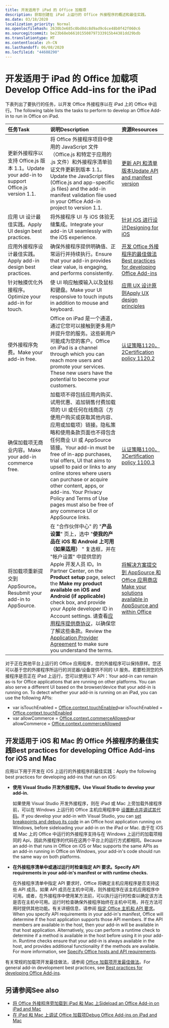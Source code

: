 ```yaml
---
title: 开发适用于 iPad 的 Office 加载项
description: 获取创建在 iPad 上运行的 Office 外接程序的概述和最佳实践。
ms.date: 03/18/2020
localization_priority: Normal
ms.openlocfilehash: 2630b3e685c0bd0dc8d9ad9c6ce48b0f42f060c6
ms.sourcegitcommit: be23b68eb661015508797333915b44381dd29bdb
ms.translationtype: MT
ms.contentlocale: zh-CN
ms.lasthandoff: 06/08/2020
ms.locfileid: "44608290"
---
```

# <a name="develop-office-add-ins-for-the-ipad"></a><span data-ttu-id="4889b-103">开发适用于 iPad 的 Office 加载项</span><span class="sxs-lookup"><span data-stu-id="4889b-103">Develop Office Add-ins for the iPad</span></span>


<span data-ttu-id="4889b-104">下表列出了要执行的任务，以开发 Office 外接程序以在 iPad 上的 Office 中运行。</span><span class="sxs-lookup"><span data-stu-id="4889b-104">The following table lists the tasks to perform to develop an Office Add-in to run in Office on iPad.</span></span>


|<span data-ttu-id="4889b-105">**任务**</span><span class="sxs-lookup"><span data-stu-id="4889b-105">**Task**</span></span>|<span data-ttu-id="4889b-106">**说明**</span><span class="sxs-lookup"><span data-stu-id="4889b-106">**Description**</span></span>|<span data-ttu-id="4889b-107">**资源**</span><span class="sxs-lookup"><span data-stu-id="4889b-107">**Resources**</span></span>|
|:-----|:-----|:-----|
|<span data-ttu-id="4889b-108">更新外接程序以支持 Office.js 版本 1.1。</span><span class="sxs-lookup"><span data-stu-id="4889b-108">Update your add-in to support Office.js version 1.1.</span></span>|<span data-ttu-id="4889b-109">将 Office 外接程序项目中使用的 JavaScript 文件（Office.js 和特定于应用的 .js 文件）和外接程序清单验证文件更新到版本 1.1。</span><span class="sxs-lookup"><span data-stu-id="4889b-109">Update the JavaScript files (Office.js and app-specific .js files) and the add-in manifest validation file used in your Office Add-in project to version 1.1.</span></span>|[<span data-ttu-id="4889b-110">更新 API 和清单版本</span><span class="sxs-lookup"><span data-stu-id="4889b-110">Update API and manifest version</span></span>](update-your-javascript-api-for-office-and-manifest-schema-version.md)|
|<span data-ttu-id="4889b-111">应用 UI 设计最佳实践。</span><span class="sxs-lookup"><span data-stu-id="4889b-111">Apply UI design best practices.</span></span>|<span data-ttu-id="4889b-112">将外接程序 UI 与 iOS 体验无缝集成。</span><span class="sxs-lookup"><span data-stu-id="4889b-112">Integrate your add-in UI seamlessly with the iOS experience.</span></span>|[<span data-ttu-id="4889b-113">针对 iOS 进行设计</span><span class="sxs-lookup"><span data-stu-id="4889b-113">Designing for iOS</span></span>](https://developer.apple.com/library/ios/documentation/UserExperience/Conceptual/MobileHIG/)|
|<span data-ttu-id="4889b-114">应用外接程序设计最佳实践。</span><span class="sxs-lookup"><span data-stu-id="4889b-114">Apply add-in design best practices.</span></span>|<span data-ttu-id="4889b-115">确保外接程序提供明确值、正常运行并持续执行。</span><span class="sxs-lookup"><span data-stu-id="4889b-115">Ensure that your add-in provides clear value, is engaging, and performs consistently.</span></span>|[<span data-ttu-id="4889b-116">开发 Office 外接程序的最佳做法</span><span class="sxs-lookup"><span data-stu-id="4889b-116">Best practices for developing Office Add-ins</span></span>](../concepts/add-in-development-best-practices.md)|
|<span data-ttu-id="4889b-117">针对触摸优化外接程序。</span><span class="sxs-lookup"><span data-stu-id="4889b-117">Optimize your add-in for touch.</span></span>|<span data-ttu-id="4889b-118">使 UI 响应触摸输入以及鼠标和键盘。</span><span class="sxs-lookup"><span data-stu-id="4889b-118">Make your UI responsive to touch inputs in addition to mouse and keyboard.</span></span>|[<span data-ttu-id="4889b-119">应用 UX 设计原则</span><span class="sxs-lookup"><span data-stu-id="4889b-119">Apply UX design principles</span></span>](../concepts/add-in-development-best-practices.md#apply-ux-design-principles)|
|<span data-ttu-id="4889b-120">使外接程序免费。</span><span class="sxs-lookup"><span data-stu-id="4889b-120">Make your add-in free.</span></span>|<span data-ttu-id="4889b-p101">Office on iPad 是一个通道，通过它您可以接触到更多用户并提升您的服务。这些新用户可能成为您的客户。</span><span class="sxs-lookup"><span data-stu-id="4889b-p101">Office on iPad is a channel through which you can reach more users and promote your services. These new users have the potential to become your customers.</span></span>|[<span data-ttu-id="4889b-123">认证策略1120。2</span><span class="sxs-lookup"><span data-stu-id="4889b-123">Certification policy 1120.2</span></span>](/legal/marketplace/certification-policies#11202-acquisition-pricing-and-terms)|
|<span data-ttu-id="4889b-124">确保加载项无商业内容。</span><span class="sxs-lookup"><span data-stu-id="4889b-124">Make your add-in commerce free.</span></span>|<span data-ttu-id="4889b-125">加载项不得包括应用内购买、试用优惠、追加销售付费加载项的 UI 或任何在线商店（方便用户购买或获取其他内容、应用或加载项）链接。隐私策略和使用条款页面也不得包含任何商业 UI 或 AppSource 链接。</span><span class="sxs-lookup"><span data-stu-id="4889b-125">Your add-in must be free of in-app purchases, trial offers, UI that aims to upsell to paid or links to any online stores where users can purchase or acquire other content, apps, or add-ins. Your Privacy Policy and Terms of Use pages must also be free of any commerce UI or AppSource links.</span></span>|[<span data-ttu-id="4889b-126">认证策略1100。3</span><span class="sxs-lookup"><span data-stu-id="4889b-126">Certification policy 1100.3</span></span>](/legal/marketplace/certification-policies#11003-selling-additional-features)|
|<span data-ttu-id="4889b-127">将加载项重新提交到 AppSource。</span><span class="sxs-lookup"><span data-stu-id="4889b-127">Resubmit your add-in to AppSource.</span></span>|<span data-ttu-id="4889b-128">在 "合作伙伴中心" 的 "**产品设置**" 页上，选中 "**使我的产品在 iOS 和 Android 上可用（如果适用）** " 复选框，并在 "帐户设置" 中提供您的 Apple 开发人员 ID。</span><span class="sxs-lookup"><span data-stu-id="4889b-128">In Partner Center, on the **Product setup** page, select the **Make my product available on iOS and Android (if applicable)** check box, and provide your Apple developer ID in Account settings.</span></span> <span data-ttu-id="4889b-129">请查看[应用程序提供商协议](https://go.microsoft.com/fwlink/?linkid=715691)，以确保您了解这些条款。</span><span class="sxs-lookup"><span data-stu-id="4889b-129">Review the [Application Provider Agreement](https://go.microsoft.com/fwlink/?linkid=715691) to make sure you understand the terms.</span></span>|[<span data-ttu-id="4889b-130">将解决方案提交到 AppSource 和 Office 应用商店</span><span class="sxs-lookup"><span data-stu-id="4889b-130">Make your solutions available in AppSource and within Office</span></span>](/office/dev/store/submit-to-appsource-via-partner-center)|

<span data-ttu-id="4889b-p103">对于正在其他平台上运行的 Office 应用程序，您的外接程序可以保持原样。您还可以基于您的外接程序所运行的浏览器/设备提供不同的 UI 服务。若要检测您的外接程序是否正在 iPad 上运行，您可以使用以下 API：</span><span class="sxs-lookup"><span data-stu-id="4889b-p103">Your add-in can remain as-is for Office applications that are running on other platforms. You can also serve a different UI based on the browser/device that your add-in is running on. To detect whether your add-in is running on an iPad, you can use the following APIs:</span></span>
- <span data-ttu-id="4889b-134">var isTouchEnabled = [Office.context.touchEnabled](/javascript/api/office/office.context#touchenabled)</span><span class="sxs-lookup"><span data-stu-id="4889b-134">var isTouchEnabled = [Office.context.touchEnabled](/javascript/api/office/office.context#touchenabled)</span></span>
- <span data-ttu-id="4889b-135">var allowCommerce = [Office.context.commerceAllowed](/javascript/api/office/office.context#commerceallowed)</span><span class="sxs-lookup"><span data-stu-id="4889b-135">var allowCommerce = [Office.context.commerceAllowed](/javascript/api/office/office.context#commerceallowed)</span></span>


## <a name="best-practices-for-developing-office-add-ins-for-ios-and-mac"></a><span data-ttu-id="4889b-136">开发适用于 iOS 和 Mac 的 Office 外接程序的最佳实践</span><span class="sxs-lookup"><span data-stu-id="4889b-136">Best practices for developing Office Add-ins for iOS and Mac</span></span>

<span data-ttu-id="4889b-137">应用以下用于开发在 iOS 上运行的外接程序的最佳实践：</span><span class="sxs-lookup"><span data-stu-id="4889b-137">Apply the following best practices for developing add-ins that run on iOS:</span></span>


-  <span data-ttu-id="4889b-138">**使用 Visual Studio 开发外接程序。**</span><span class="sxs-lookup"><span data-stu-id="4889b-138">**Use Visual Studio to develop your add-in.**</span></span>

    <span data-ttu-id="4889b-139">如果使用 Visual Studio 开发外接程序，则在 iPad 或 Mac 上旁加载外接程序前，可以在 Windows 上运行的 Office 主机应用程序中 [设置断点并调试其代码](../develop/debug-office-add-ins-in-visual-studio.md)。</span><span class="sxs-lookup"><span data-stu-id="4889b-139">If you develop your add-in with Visual Studio, you can [set breakpoints and debug its code](../develop/debug-office-add-ins-in-visual-studio.md) in an Office host application running on Windows, before sideloading your add-in on the iPad or Mac.</span></span> <span data-ttu-id="4889b-140">由于在 iOS 或 Mac 上的 Office 中运行的外接程序支持与在 Windows 上运行的加载项相同的 Api，因此外接程序的代码在这两个平台上的运行方式都相同。</span><span class="sxs-lookup"><span data-stu-id="4889b-140">Because an add-in that runs in Office on iOS or Mac supports the same APIs as an add-in running in Office on Windows, your add-in's code should run the same way on both platforms.</span></span>

-  <span data-ttu-id="4889b-141">**在外接程序清单中或通过运行时检查指定 API 要求。**</span><span class="sxs-lookup"><span data-stu-id="4889b-141">**Specify API requirements in your add-in's manifest or with runtime checks.**</span></span>

    <span data-ttu-id="4889b-p105">在外接程序清单中指定 API 要求时，Office 将确定主机应用程序是否支持这些 API 成员。如果 API 成员在主机中可用，则外接程序在该主机应用程序中可用。或者，在外接程序中使用某方法前，可以执行运行时检查以确定该方法是否在主机中可用。运行时检查确保外接程序始终在主机中可用，并在方法可用时提供其他功能。有关详细信息，请参阅 [指定 Office 主机和 API 要求](specify-office-hosts-and-api-requirements.md)。</span><span class="sxs-lookup"><span data-stu-id="4889b-p105">When you specify API requirements in your add-in's manifest, Office will determine if the host application supports those API members. If the API members are available in the host, then your add-in will be available in that host application. Alternatively, you can perform a runtime check to determine if a method is available in the host before using it in your add-in. Runtime checks ensure that your add-in is always available in the host, and provides additional functionality if the methods are available. For more information, see [Specify Office hosts and API requirements](specify-office-hosts-and-api-requirements.md).</span></span>

<span data-ttu-id="4889b-147">有关常规的加载项开发最佳做法，请参阅 [Office 加载项开发最佳做法](../concepts/add-in-development-best-practices.md)。</span><span class="sxs-lookup"><span data-stu-id="4889b-147">For general add-in development best practices, see [Best practices for developing Office Add-ins](../concepts/add-in-development-best-practices.md).</span></span>


## <a name="see-also"></a><span data-ttu-id="4889b-148">另请参阅</span><span class="sxs-lookup"><span data-stu-id="4889b-148">See also</span></span>

- [<span data-ttu-id="4889b-149">将 Office 外接程序旁加载到 iPad 和 Mac 上</span><span class="sxs-lookup"><span data-stu-id="4889b-149">Sideload an Office Add-in on iPad and Mac</span></span>](../testing/sideload-an-office-add-in-on-ipad-and-mac.md)  
- [<span data-ttu-id="4889b-150">在 iPad 和 Mac 上调试 Office 加载项</span><span class="sxs-lookup"><span data-stu-id="4889b-150">Debug Office Add-ins on iPad and Mac</span></span>](../testing/debug-office-add-ins-on-ipad-and-mac.md)

